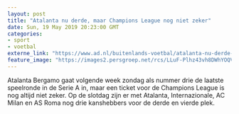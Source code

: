 ```yaml
---
layout: post
title: "Atalanta nu derde, maar Champions League nog niet zeker"
date: Sun, 19 May 2019 20:23:00 GMT
categories: 
- sport 
- voetbal 
externe_link: "https://www.ad.nl/buitenlands-voetbal/atalanta-nu-derde-maar-champions-league-nog-niet-zeker~aa903f90/"
feature_image: "https://images2.persgroep.net/rcs/LLuF-Plhz43vh8DWhYOQVSUq-h4/diocontent/148781811/_fitwidth/400/?appId=21791a8992982cd8da851550a453bd7f&quality=0.7"
---
```


Atalanta Bergamo gaat volgende week zondag als nummer drie de laatste speelronde in de Serie A in, maar een ticket voor de Champions League is nog altijd niet zeker. Op de slotdag zijn er met Atalanta, Internazionale, AC Milan en AS Roma nog drie kanshebbers voor de derde en vierde plek.
